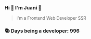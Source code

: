 ### Hi 👋 I&#39;m Juani 🦁

> I&#39;m a Frontend Web Developer SSR

### 📚 Days being a developer: 996
